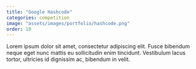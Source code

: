 ```yaml
---
title: "Google Hashcode"
categories: competition
image: "assets/images/portfolio/hashcode.png"
order: 10
---
```


Lorem ipsum dolor sit amet, consectetur adipiscing elit. Fusce bibendum neque eget nunc mattis eu sollicitudin enim tincidunt. Vestibulum lacus tortor, ultricies id dignissim ac, bibendum in velit.